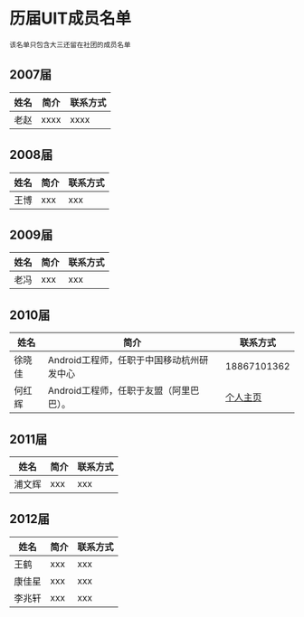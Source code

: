 # 历届UIT成员名单

`该名单只包含大三还留在社团的成员名单`

## 2007届

|   姓名   |   简介    |   联系方式   |
|----------|-----------|--------------|
|   老赵   |  xxxx   |   xxxx        |


## 2008届

|   姓名   |   简介    |   联系方式   |
|----------|-----------|--------------|
|   王博   |   xxx   |    xxx       |


## 2009届

|   姓名   |   简介    |   联系方式   |
|----------|-----------|--------------|
|   老冯   |   xxx   |    xxx       |


## 2010届

|   姓名   |   简介    |   联系方式   |
|----------|-----------|--------------|
|   徐晓佳   |   Android工程师，任职于中国移动杭州研发中心   |    18867101362       |
|   何红辉   |   Android工程师，任职于友盟（阿里巴巴）。   |    [个人主页](https://github.com/bboyfeiyu)      |


## 2011届

|   姓名   |   简介    |   联系方式   |
|----------|-----------|--------------|
|   浦文辉   |   xxx   |    xxx       |



## 2012届

|   姓名   |   简介    |   联系方式   |
|----------|-----------|--------------|
|   王鹤   |   xxx   |    xxx       |
|   康佳星   |   xxx   |    xxx       |
|   李兆轩   |   xxx   |    xxx       |


